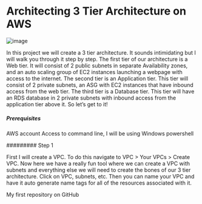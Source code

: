 # Architecting 3 Tier Architecture on AWS
![image](https://user-images.githubusercontent.com/115881685/208869435-dd469beb-127a-4173-b39f-235a24e0a58a.png)

In this project we will create a 3 tier architecture. It sounds intimidating but I will walk you through it step by step. The first tier of our architecture is a Web tier. It will consist of 2 public subnets in separate Availability zones, and an auto scaling group of EC2 instances launching a webpage with access to the internet. The second tier is an Application tier. This tier will consist of 2 private subnets, an ASG with EC2 instances that have inbound access from the web tier. The third tier is a Database tier. This tier will have an RDS database in 2 private subnets with inbound access from the application tier above it. So let’s get to it!
##### Prerequisites
AWS account
Access to command line, I will be using Windows powershell

######### Step 1

First I will create a VPC. To do this navigate to VPC > Your VPCs > Create VPC. Now here we have a really fun tool where we can create a VPC with subnets and everything else we will need to create the bones of our 3 tier architecture. Click on VPC, subnets, etc. Then you can name your VPC and have it auto generate name tags for all of the resources associated with it.

My first repository on GitHub

